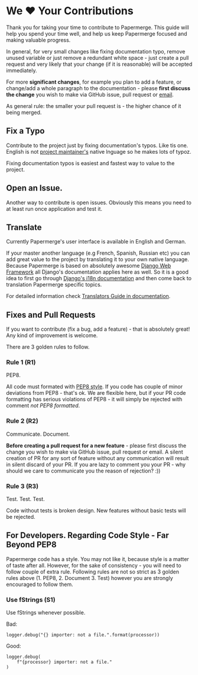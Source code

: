 # We :heart: Your Contributions

Thank you for taking your time to contribute to Papermerge. This guide will
help you spend your time well, and help us keep Papermerge focused and making
valuable progress.

In general, for very small changes like fixing documentation typo, remove
unused variable or just remove a redundant white space - just create a pull
request and very likely that your change (if it is reasonable) will be
accepted immediately.

For more **significant changes**, for example you plan to add a feature, or
change/add a whole paragraph to the documentation - please **first discuss the
change** you wish to make via GitHub issue, pull request or
[email](mailto:eugen@papermerge.com).

As general rule: the smaller your pull request is - the higher chance of it
being merged.


## Fix a Typo

Contribute to the project just by fixing documentation's typos. Like tis one. English is not [project maintainer's](https://github.com/ciur/) native lnguage so he makes lots of typoz.

Fixing documentation typos is easiest and fastest way to value to the project. 

## Open an Issue.

Another way to contribute is open issues. Obviously this means you need to at
least run once application and test it.


## Translate

Currently Papermerge's user interface is available in English and German.

If your master another language (e.g French, Spanish, Russian etc)
you can add great value to the project by translating it to your own native
language. Because Papermerge is based on absolutely awesome [Django Web
Framework](https://www.djangoproject.com/) all Django's documentation applies
here as well. So it is a good idea to first go through [Django's i18n
documentation](https://docs.djangoproject.com/en/3.1/topics/i18n/) and then
come back to translation Papermerge specific topics.

For detailed information check [Translators Guide in
documentation](https://papermerge.readthedocs.io/en/latest/translators_guide/index.html).


## Fixes and Pull Requests

If you want to contribute (fix a bug, add a feature) - that is absolutely great!
Any kind of improvement is welcome.

There are 3 golden rules to follow.


### Rule 1 (R1)

PEP8.

All code must formated with [PEP8
style](https://www.python.org/dev/peps/pep-0008/). If you code has couple of
minor deviations from PEP8 - that's ok. We are flexible here, but if your PR code formatting 
has serious violations of PEP8 - it will simply be rejected with comment *not PEP8 formatted*.


### Rule 2 (R2)

Communicate. Document.

**Before creating a pull request for a new feature** - please first discuss the
change you wish to make via GitHub issue, pull request or email. A
silent creation of PR for any sort of feature without any communication will
result in silent discard of your PR. If you are lazy to comment you your PR -
why should we care to communicate you the reason of rejection? :))


### Rule 3 (R3)

Test. Test. Test.

Code without tests is broken design.
New features without basic tests will be rejected.


## For Developers. Regarding Code Style - Far Beyond PEP8

Papermerge code has a style. You may not like it, because style is a matter of
taste after all. However, for the sake of consistency - you will need to
follow couple of extra rule.
Following rules are not so strict as 3 golden rules above (1. PEP8, 2. Document 3. Test) however you are strongly encouraged to follow them.

### Use fStrings (S1)

Use fStrings whenever possible.

Bad:

    logger.debug("{} importer: not a file.".format(processor))

Good:

    logger.debug(
        f"{processor} importer: not a file."
    )